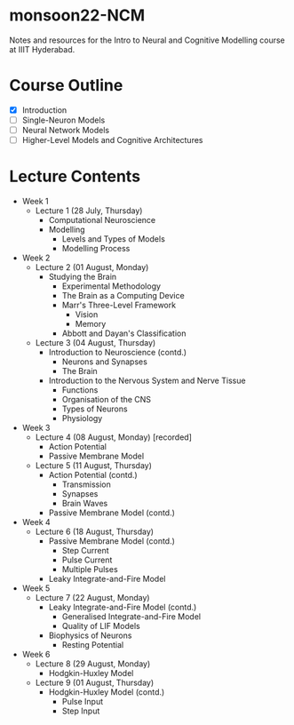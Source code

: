 # monsoon22-NCM
Notes and resources for the Intro to Neural and Cognitive Modelling course at IIIT Hyderabad.

# Course Outline
- [x] Introduction
- [ ] Single-Neuron Models
- [ ] Neural Network Models
- [ ] Higher-Level Models and Cognitive Architectures

# Lecture Contents
* Week 1
    * Lecture 1 (28 July, Thursday)
        * Computational Neuroscience
        * Modelling
            - Levels and Types of Models
            - Modelling Process
* Week 2
    * Lecture 2 (01 August, Monday)
        * Studying the Brain
            - Experimental Methodology
            - The Brain as a Computing Device
            - Marr's Three-Level Framework
                - Vision
                - Memory
            - Abbott and Dayan's Classification
    * Lecture 3 (04 August, Thursday)
        * Introduction to Neuroscience (contd.)
            - Neurons and Synapses
            - The Brain
        * Introduction to the Nervous System and Nerve Tissue
            - Functions
            - Organisation of the CNS
            - Types of Neurons
            - Physiology
* Week 3
    * Lecture 4 (08 August, Monday) [recorded]
        * Action Potential
        * Passive Membrane Model
    * Lecture 5 (11 August, Thursday)
        * Action Potential (contd.)
            - Transmission
            - Synapses
            - Brain Waves
        * Passive Membrane Model (contd.)
* Week 4
    * Lecture 6 (18 August, Thursday)
        * Passive Membrane Model (contd.)
            - Step Current
            - Pulse Current
            - Multiple Pulses
        * Leaky Integrate-and-Fire Model
* Week 5
    * Lecture 7 (22 August, Monday)
        * Leaky Integrate-and-Fire Model (contd.)
            - Generalised Integrate-and-Fire Model
            - Quality of LIF Models
        * Biophysics of Neurons
            - Resting Potential
* Week 6
    * Lecture 8 (29 August, Monday)
        * Hodgkin-Huxley Model
    * Lecture 9 (01 August, Thursday)
        * Hodgkin-Huxley Model (contd.)
            - Pulse Input
            - Step Input